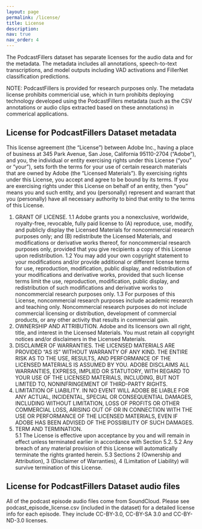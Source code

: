 ```yaml
---
layout: page
permalink: /license/
title: License
description:
nav: true
nav_order: 4
---
```

The PodcastFillers dataset has separate licenses for the audio data and for the metadata. The metadata includes all annotations, speech-to-text transcriptions, and model outputs including VAD activations and FillerNet classification predictions.

NOTE: PodcastFillers is provided for research purposes only. The metadata license prohibits commericial use, which in turn prohibits deploying technology developed using the PodcastFillers metadata (such as the CSV annotations or audio clips extracted based on these annotations) in commerical applications.

## License for PodcastFillers Dataset metadata

This license agreement (the “License”) between Adobe Inc., having a place of business at 345 Park Avenue, San Jose, California 95110-2704 (“Adobe”), and you, the individual or entity exercising rights under this License (“you” or “your”), sets forth the terms for your use of certain research materials that are owned by Adobe (the “Licensed Materials”). By exercising rights under this License, you accept and agree to be bound by its terms. If you are exercising rights under this License on behalf of an entity, then “you” means you and such entity, and you (personally) represent and warrant that you (personally) have all necessary authority to bind that entity to the terms of this License.

1.	GRANT OF LICENSE.
1.1	Adobe grants you a nonexclusive, worldwide, royalty-free, revocable, fully paid license to (A) reproduce, use, modify, and publicly display the Licensed Materials for noncommercial research purposes only; and (B) redistribute the Licensed Materials, and modifications or derivative works thereof, for noncommercial research purposes only, provided that you give recipients a copy of this License upon redistribution.
1.2	You may add your own copyright statement to your modifications and/or provide additional or different license terms for use, reproduction, modification, public display, and redistribution of your modifications and derivative works, provided that such license terms limit the use, reproduction, modification, public display, and redistribution of such modifications and derivative works to noncommercial research purposes only.
1.3	For purposes of this License, noncommercial research purposes include academic research and teaching only. Noncommercial research purposes do not include commercial licensing or distribution, development of commercial products, or any other activity that results in commercial gain.
2.	OWNERSHIP AND ATTRIBUTION. Adobe and its licensors own all right, title, and interest in the Licensed Materials. You must retain all copyright notices and/or disclaimers in the Licensed Materials.
3.	DISCLAIMER OF WARRANTIES. THE LICENSED MATERIALS ARE PROVIDED “AS IS” WITHOUT WARRANTY OF ANY KIND. THE ENTIRE RISK AS TO THE USE, RESULTS, AND PERFORMANCE OF THE LICENSED MATERIALS IS ASSUMED BY YOU. ADOBE DISCLAIMS ALL WARRANTIES, EXPRESS, IMPLIED OR STATUTORY, WITH REGARD TO YOUR USE OF THE LICENSED MATERIALS, INCLUDING, BUT NOT LIMITED TO, NONINFRINGEMENT OF THIRD-PARTY RIGHTS.
4.	LIMITATION OF LIABILITY. IN NO EVENT WILL ADOBE BE LIABLE FOR ANY ACTUAL, INCIDENTAL, SPECIAL OR CONSEQUENTIAL DAMAGES, INCLUDING WITHOUT LIMITATION, LOSS OF PROFITS OR OTHER COMMERCIAL LOSS, ARISING OUT OF OR IN CONNECTION WITH THE USE OR PERFORMANCE OF THE LICENSED MATERIALS, EVEN IF ADOBE HAS BEEN ADVISED OF THE POSSIBILITY OF SUCH DAMAGES.
5.	TERM AND TERMINATION.  
5.1	The License is effective upon acceptance by you and will remain in effect unless terminated earlier in accordance with Section 5.2.
5.2	Any breach of any material provision of this License will automatically terminate the rights granted herein.
5.3	Sections 2 (Ownership and Attribution), 3 (Disclaimer of Warranties), 4 (Limitation of Liability) will survive termination of this License.


## License for PodcastFillers Dataset audio files

All of the podcast episode audio files come from SoundCloud. Please see podcast_episode_license.csv (included in the dataset) for a detailed license info for each episode. They include CC-BY-3.0, CC-BY-SA 3.0 and CC-BY-ND-3.0 licenses.